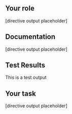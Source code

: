 
## Your role
[directive output placeholder]
## Documentation
[directive output placeholder]
## Test Results
This is a test output
## Your task
[directive output placeholder]
